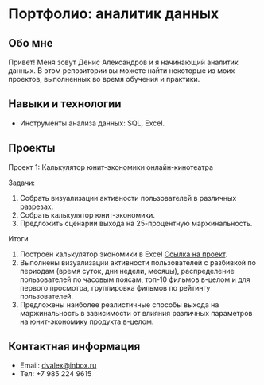 # Портфолио: аналитик данных 

## Обо мне

Привет! Меня зовут Денис Александров и я начинающий аналитик данных. В этом репозитории вы можете найти некоторые из моих проектов, выполненных во время обучения и практики.

## Навыки и технологии

 - Инструменты анализа данных: SQL, Excel.

## Проекты

Проект 1: Калькулятор юнит-экономики онлайн-кинотеатра

Задачи:
1. Собрать визуализации активности пользователей в различных разрезах.
2. Собрать калькулятор юнит-экономики.
3. Предложить сценарии выхода на 25-процентную маржинальность.

Итоги
1. Построен калькулятор экономики в Excel <a href="https://github.com/Den-Alex-portfolio/portfolio/blob/main/%D0%9F%D1%80%D0%BE%D0%B5%D0%BA%D1%82%20%E2%84%961.xlsx">Ссылка на проект</a>.
2. Выполнены визуализации активности пользователей  с разбивкой по периодам (время суток, дни недели, месяцы), распределение пользователей по часовым поясам, топ-10 фильмов в-целом и для первого просмотра, группировка фильмов по рейтингу пользователей.
3. Предложены наиболее реалистичные способы выхода на маржинальность в зависимости от влияния различных параметров на юнит-экономику продукта в-целом.

   
## Контактная информация

 - Email: dvalex@inbox.ru
 - Тел: +7 985 224 9615

